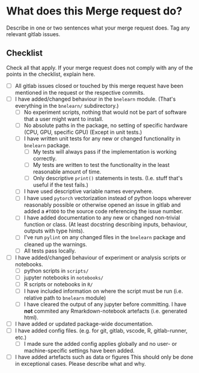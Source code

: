# What does this Merge request do?

Describe in one or two sentences what your merge request does.
Tag any relevant gitlab issues.

## Checklist

Check all that apply. If your merge request does not comply with any of the points in the checklist, explain here.

- [ ] All gitlab issues closed or touched by this merge request have been mentioned in the request or the respective commits.
- [ ] I have added/changed behaviour in the `bnelearn` module. (That's everything in the `bnelearn/` subdirectory.)
    * [ ] No experiment scripts, nothing that would not be part of software that a user might want to install.
    * [ ] No absolute paths in the package, no setting of specific hardware (CPU, GPU, specific GPU)
         (Except in unit tests.)
    * [ ] I have written unit tests for any new or changed functionality in `bnelearn` package.
        * [ ] My tests will always pass if the implementation is working correctly.
        * [ ] My tests are written to test the functionality in the least reasonable amount of time.
        * [ ] Only descriptive `print()` statements in tests. (I.e. stuff that's useful if the test fails.)
    * [ ] I have used descriptive variable names everywhere.
    * [ ] I have used `pytorch` vectorization instead of python loops wherever reasonably possible or otherwise opened an issue in gitlab and added a `#TODO` to the source code referencing the issue number.
    * [ ] I have added documentation to any new or changed non-trivial function or class. (At least docstring describing inputs, behaviour, outputs with type hints).
    * [ ] I've run `pylint` on any changed files in the `bnelearn` package and cleaned up the warnings.
    * [ ] All tests pass locally.
- [ ] I have added/changed behaviour of experiment or analysis scripts or notebooks.
    * [ ] python scripts in `scripts/`
    * [ ] jupyter notebooks in `notebooks/`
    * [ ] R scripts or notebooks in `R/`
    * [ ] I have included information on where the script must be run (i.e. relative path to `bnelearn` module)
    * [ ] I have cleared the output of any jupyter before committing. I have **not** commited any Rmarkdown-notebook artefacts (i.e. generated html).
- [ ] I have added or updated package-wide documentation.
- [ ] I have added config files. (e.g. for git, gitlab, vscode, R, gitlab-runner, etc.)
    * [ ] I made sure the added config applies globally and no user- or machine-specific settings have been added.
- [ ] I have added artefacts such as data or figures
    This should only be done in exceptional cases. Please describe what and why.